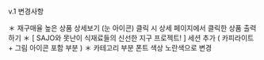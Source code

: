 ### 

v.1  변경사항 

＊ 재구매율 높은 상품 상세보기 (눈 아이콘) 클릭 시 상세 페이지에서 클릭한 상품 출력하기
＊ [ SAJO와 못난이 식재료들의 신선한 지구 프로젝트! ] 세션 추가 ( 카피라이트 + 그림 아이콘 포함 부분 )
＊ 카테고리 부분 폰트 색상 노란색으로 변경

<!--
**chcuysi/chcuysi** is a ✨ _special_ ✨ repository because its `README.md` (this file) appears on your GitHub profile.

Here are some ideas to get you started:

- 🔭 I’m currently working on ...
- 🌱 I’m currently learning ...
- 👯 I’m looking to collaborate on ...
- 🤔 I’m looking for help with ...
- 💬 Ask me about ...
- 📫 How to reach me: ...
- 😄 Pronouns: ...
- ⚡ Fun fact: ...
-->
